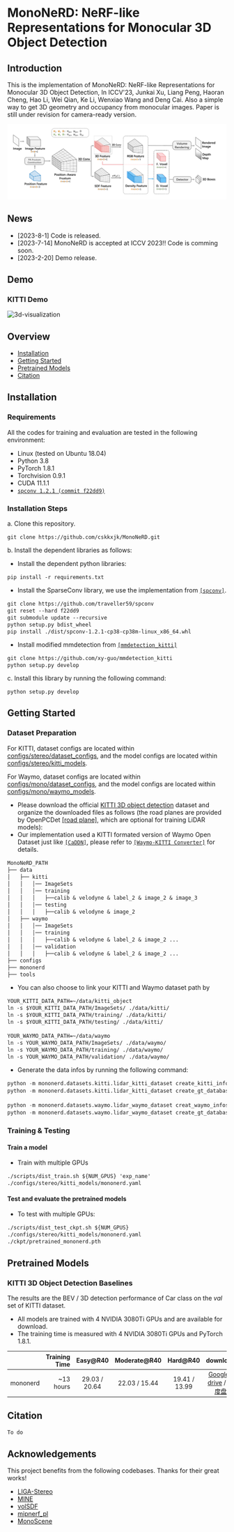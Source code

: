 # MonoNeRD: NeRF-like Representations for Monocular 3D Object Detection
## Introduction
This is the implementation of MonoNeRD: NeRF-like Representations for Monocular 3D Object Detection, In ICCV'23, Junkai Xu, Liang Peng, Haoran Cheng, Hao Li, Wei Qian, Ke Li, Wenxiao Wang and Deng Cai. Also a simple way to get 3D geometry and occupancy from monocular images. Paper is still under revision for camera-ready version.

![Framework](./docs/framework.png)

## News
- [2023-8-1] Code is released.
- [2023-7-14] MonoNeRD is accepted at ICCV 2023!! Code is comming soon.
- [2023-2-20] Demo release.
## Demo

### KITTI Demo
![3d-visualization](./docs/3d-visualization.gif)

## Overview
- [Installation](#installation)
- [Getting Started](#getting-started)
- [Pretrained Models](#pretrained-models)
- [Citation](#citation)


## Installation

### Requirements
All the codes for training and evaluation are tested in the following environment:
* Linux (tested on Ubuntu 18.04)
* Python 3.8
* PyTorch 1.8.1
* Torchvision 0.9.1
* CUDA 11.1.1
* [`spconv 1.2.1 (commit f22dd9)`](https://github.com/traveller59/spconv)


### Installation Steps

a. Clone this repository.
```shell
git clone https://github.com/cskkxjk/MonoNeRD.git
```

b. Install the dependent libraries as follows:

* Install the dependent python libraries: 
```shell
pip install -r requirements.txt 
```


* Install the SparseConv library, we use the implementation from [`[spconv]`](https://github.com/traveller59/spconv). 

```shell
git clone https://github.com/traveller59/spconv
git reset --hard f22dd9
git submodule update --recursive
python setup.py bdist_wheel
pip install ./dist/spconv-1.2.1-cp38-cp38m-linux_x86_64.whl
```

* Install modified mmdetection from [`[mmdetection_kitti]`](https://github.com/xy-guo/mmdetection_kitti)
```shell
git clone https://github.com/xy-guo/mmdetection_kitti
python setup.py develop
```

c. Install this library by running the following command:
```shell
python setup.py develop
```

## Getting Started
### Dataset Preparation
For KITTI, dataset configs are located within [configs/stereo/dataset_configs](../configs/stereo/dataset_configs), 
and the model configs are located within [configs/stereo/kitti_models](../configs/stereo). 

For Waymo, dataset configs are located within [configs/mono/dataset_configs](../configs/mono/dataset_configs), 
and the model configs are located within [configs/mono/waymo_models](../configs/waymo).

* Please download the official [KITTI 3D object detection](http://www.cvlibs.net/datasets/kitti/eval_object.php?obj_benchmark=3d) dataset and organize the downloaded files as follows (the road planes are provided by OpenPCDet [[road plane]](https://drive.google.com/file/d/1d5mq0RXRnvHPVeKx6Q612z0YRO1t2wAp/view?usp=sharing), which are optional for training LiDAR models):
* Our implementation used a KITTI formated version of Waymo Open Dataset just like [`[CaDDN]`](https://github.com/TRAILab/CaDDN/issues/80), please refer to [`[Waymo-KITTI Converter]`](https://github.com/caizhongang/waymo_kitti_converter) for details.
```
MonoNeRD_PATH
├── data
│   ├── kitti
│   │   │── ImageSets
│   │   │── training
│   │   │   ├──calib & velodyne & label_2 & image_2 & image_3
│   │   │── testing
│   │   │   ├──calib & velodyne & image_2
│   ├── waymo
│   │   │── ImageSets
│   │   │── training
│   │   │   ├──calib & velodyne & label_2 & image_2 ...
│   │   │── validation
│   │   │   ├──calib & velodyne & label_2 & image_2 ...
├── configs
├── mononerd
├── tools
```

* You can also choose to link your KITTI and Waymo dataset path by
```
YOUR_KITTI_DATA_PATH=~/data/kitti_object
ln -s $YOUR_KITTI_DATA_PATH/ImageSets/ ./data/kitti/
ln -s $YOUR_KITTI_DATA_PATH/training/ ./data/kitti/
ln -s $YOUR_KITTI_DATA_PATH/testing/ ./data/kitti/

YOUR_WAYMO_DATA_PATH=~/data/waymo
ln -s YOUR_WAYMO_DATA_PATH/ImageSets/ ./data/waymo/
ln -s YOUR_WAYMO_DATA_PATH/training/ ./data/waymo/
ln -s YOUR_WAYMO_DATA_PATH/validation/ ./data/waymo/
```

* Generate the data infos by running the following command: 
```python 
python -m mononerd.datasets.kitti.lidar_kitti_dataset create_kitti_infos
python -m mononerd.datasets.kitti.lidar_kitti_dataset create_gt_database_only

python -m mononerd.datasets.waymo.lidar_waymo_dataset creat_waymo_infos
python -m mononerd.datasets.waymo.lidar_waymo_dataset create_gt_database_only
```

### Training & Testing
#### Train a model  

* Train with multiple GPUs
```
./scripts/dist_train.sh ${NUM_GPUS} 'exp_name' ./configs/stereo/kitti_models/mononerd.yaml
```

#### Test and evaluate the pretrained models

* To test with multiple GPUs:
```
./scripts/dist_test_ckpt.sh ${NUM_GPUS} ./configs/stereo/kitti_models/mononerd.yaml ./ckpt/pretrained_mononerd.pth
```

## Pretrained Models
### KITTI 3D Object Detection Baselines
The results are the BEV / 3D detection performance of Car class on the *val* set of KITTI dataset.
* All models are trained with 4 NVIDIA 3080Ti GPUs and are available for download.
* The training time is measured with 4 NVIDIA 3080Ti GPUs and PyTorch 1.8.1.

|| Training Time | Easy@R40 | Moderate@R40 | Hard@R40  | download |
|----------|--------:|:-------:|:-------:|:-------:|:---------:|
|mononerd|~13 hours| 29.03 / 20.64 | 22.03 / 15.44 | 19.41 / 13.99 | [Google-drive](https://drive.google.com/file/d/placeholder) / [百度盘](https://pan.baidu.com/s/18gBBf6xrQIfRco3rbQ_bBw?pwd=8va7)|
## Citation

```
To do
```

## Acknowledgements
This project benefits from the following codebases. Thanks for their great works! 
* [LIGA-Stereo](https://github.com/xy-guo/LIGA-Stereo) 
* [MINE](https://github.com/vincentfung13/MINE) 
* [volSDF](https://github.com/lioryariv/volsdf)
* [mipnerf_pl](https://github.com/hjxwhy/mipnerf_pl) 
* [MonoScene](https://github.com/astra-vision/MonoScene)
